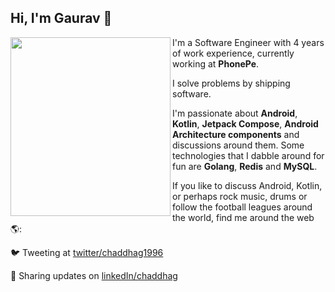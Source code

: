 ## Hi, I'm Gaurav 👋 
<img align="left" width="256" height="286" src="https://octodex.github.com/images/manufacturetocat.png">

I'm a Software Engineer with 4 years of work experience, currently working at **PhonePe**. 

I solve problems by shipping software.

I'm passionate about **Android**, **Kotlin**, **Jetpack Compose**, **Android Architecture components** and discussions around them. Some technologies that I dabble around for fun are **Golang**, **Redis** and **MySQL**.

If you like to discuss Android, Kotlin, or perhaps rock music, drums or follow the football leagues around the world, find me around the web 🌎:

🐦 Tweeting at <a href="https://twitter.com/chaddhag1996"> twitter/chaddhag1996</a> 

💼 Sharing updates on <a href="https://www.linkedin.com/in/chaddhag/">linkedIn/chaddhag</a> 
